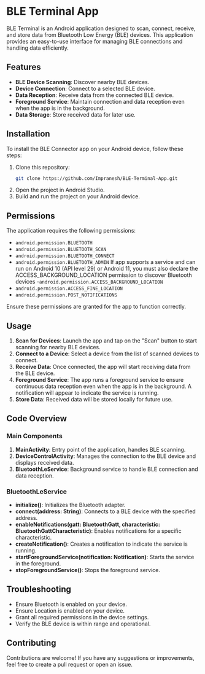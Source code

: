 # BLE Terminal App

BLE Terminal is an Android application designed to scan, connect, receive, and store data from Bluetooth Low Energy (BLE) devices.
This application provides an easy-to-use interface for managing BLE connections and handling data efficiently.



## Features

- **BLE Device Scanning**: Discover nearby BLE devices.
- **Device Connection**: Connect to a selected BLE device.
- **Data Reception**: Receive data from the connected BLE device.
- **Foreground Service**: Maintain connection and data reception even when the app is in the background.
- **Data Storage**: Store received data for later use.

## Installation

To install the BLE Connector app on your Android device, follow these steps:

1. Clone this repository:
    ```sh
    git clone https://github.com/Impranesh/BLE-Terminal-App.git
    ```
2. Open the project in Android Studio.
3. Build and run the project on your Android device.

## Permissions

The application requires the following permissions:

- `android.permission.BLUETOOTH`
- `android.permission.BLUETOOTH_SCAN`
- `android.permission.BLUETOOTH_CONNECT`
- `android.permission.BLUETOOTH_ADMIN`
If app supports a service and can run on Android 10 (API level 29) or Android 11, you must also declare the ACCESS_BACKGROUND_LOCATION permission to discover Bluetooth devices
-`android.permission.ACCESS_BACKGROUND_LOCATION`
- `android.permission.ACCESS_FINE_LOCATION`
- `android.permission.POST_NOTIFICATIONS`

Ensure these permissions are granted for the app to function correctly.

## Usage

1. **Scan for Devices**: Launch the app and tap on the "Scan" button to start scanning for nearby BLE devices.
2. **Connect to a Device**: Select a device from the list of scanned devices to connect.
3. **Receive Data**: Once connected, the app will start receiving data from the BLE device.
4. **Foreground Service**: The app runs a foreground service to ensure continuous data reception even when the app is in the background. A notification will appear to indicate the service is running.
5. **Store Data**: Received data will be stored locally for future use.

## Code Overview

### Main Components

1. **MainActivity**: Entry point of the application, handles BLE scanning.
2. **DeviceControlActivity**: Manages the connection to the BLE device and displays received data.
3. **BluetoothLeService**: Background service to handle BLE connection and data reception.

### BluetoothLeService

- **initialize()**: Initializes the Bluetooth adapter.
- **connect(address: String)**: Connects to a BLE device with the specified address.
- **enableNotifications(gatt: BluetoothGatt, characteristic: BluetoothGattCharacteristic)**: Enables notifications for a specific characteristic.
- **createNotification()**: Creates a notification to indicate the service is running.
- **startForegroundService(notification: Notification)**: Starts the service in the foreground.
- **stopForegroundService()**: Stops the foreground service.

## Troubleshooting

- Ensure Bluetooth is enabled on your device.
- Ensure Location is enabled on your device.
- Grant all required permissions in the device settings.
- Verify the BLE device is within range and operational.

## Contributing

Contributions are welcome! If you have any suggestions or improvements, feel free to create a pull request or open an issue.

